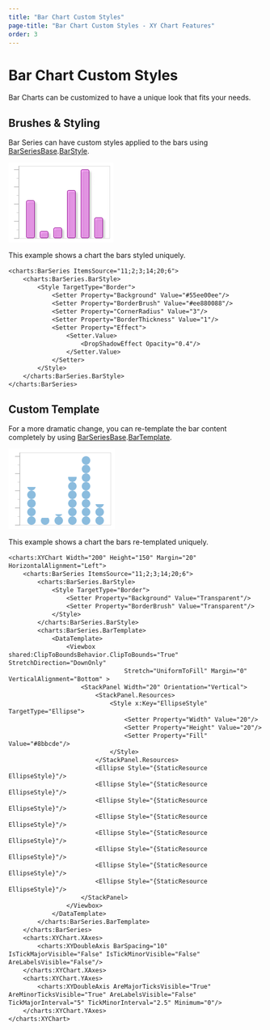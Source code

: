 ```yaml
---
title: "Bar Chart Custom Styles"
page-title: "Bar Chart Custom Styles - XY Chart Features"
order: 3
---
```

# Bar Chart Custom Styles

Bar Charts can be customized to have a unique look that fits your needs.

## Brushes & Styling

Bar Series can have custom styles applied to the bars using [BarSeriesBase](xref:@ActiproUIRoot.Controls.Charts.Primitives.BarSeriesBase).[BarStyle](xref:@ActiproUIRoot.Controls.Charts.Primitives.BarSeriesBase.BarStyle).

![Screenshot](../images/appearance-bar-style1.png)

This example shows a chart the bars styled uniquely.

```xaml
<charts:BarSeries ItemsSource="11;2;3;14;20;6">
	<charts:BarSeries.BarStyle>
		<Style TargetType="Border">
			<Setter Property="Background" Value="#55ee00ee"/>
			<Setter Property="BorderBrush" Value="#ee880088"/>
			<Setter Property="CornerRadius" Value="3"/>
			<Setter Property="BorderThickness" Value="1"/>
			<Setter Property="Effect">
				<Setter.Value>
					<DropShadowEffect Opacity="0.4"/>
				</Setter.Value>
			</Setter>
		</Style>
	</charts:BarSeries.BarStyle>
</charts:BarSeries>
```

## Custom Template

For a more dramatic change, you can re-template the bar content completely by using [BarSeriesBase](xref:@ActiproUIRoot.Controls.Charts.Primitives.BarSeriesBase).[BarTemplate](xref:@ActiproUIRoot.Controls.Charts.Primitives.BarSeriesBase.BarTemplate).

![Screenshot](../images/appearance-bar-style2.png)

This example shows a chart the bars re-templated uniquely.

```xaml
<charts:XYChart Width="200" Height="150" Margin="20" HorizontalAlignment="Left">
	<charts:BarSeries ItemsSource="11;2;3;14;20;6">
		<charts:BarSeries.BarStyle>
			<Style TargetType="Border">
				<Setter Property="Background" Value="Transparent"/>
				<Setter Property="BorderBrush" Value="Transparent"/>
			</Style>
		</charts:BarSeries.BarStyle>
		<charts:BarSeries.BarTemplate>
			<DataTemplate>
				<Viewbox shared:ClipToBoundsBehavior.ClipToBounds="True" StretchDirection="DownOnly"
								Stretch="UniformToFill" Margin="0" VerticalAlignment="Bottom" >
					<StackPanel Width="20" Orientation="Vertical">
						<StackPanel.Resources>
							<Style x:Key="EllipseStyle" TargetType="Ellipse">
								<Setter Property="Width" Value="20"/>
								<Setter Property="Height" Value="20"/>
								<Setter Property="Fill" Value="#8bbcde"/>
							</Style>
						</StackPanel.Resources>
						<Ellipse Style="{StaticResource EllipseStyle}"/>
						<Ellipse Style="{StaticResource EllipseStyle}"/>
						<Ellipse Style="{StaticResource EllipseStyle}"/>
						<Ellipse Style="{StaticResource EllipseStyle}"/>
						<Ellipse Style="{StaticResource EllipseStyle}"/>
						<Ellipse Style="{StaticResource EllipseStyle}"/>
						<Ellipse Style="{StaticResource EllipseStyle}"/>
						<Ellipse Style="{StaticResource EllipseStyle}"/>
					</StackPanel>
				</Viewbox>
			</DataTemplate>
		</charts:BarSeries.BarTemplate>
	</charts:BarSeries>
	<charts:XYChart.XAxes>
		<charts:XYDoubleAxis BarSpacing="10" IsTickMajorVisible="False" IsTickMinorVisible="False" AreLabelsVisible="False"/>
	</charts:XYChart.XAxes>
	<charts:XYChart.YAxes>
		<charts:XYDoubleAxis AreMajorTicksVisible="True" AreMinorTicksVisible="True" AreLabelsVisible="False" TickMajorInterval="5" TickMinorInterval="2.5" Minimum="0"/>
	</charts:XYChart.YAxes>
</charts:XYChart>
```
